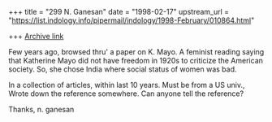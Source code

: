 +++
title = "299 N. Ganesan"
date = "1998-02-17"
upstream_url = "https://list.indology.info/pipermail/indology/1998-February/010864.html"

+++
[Archive link](https://list.indology.info/pipermail/indology/1998-February/010864.html)

Few years ago, browsed thru' a paper on K. Mayo. A feminist reading
saying that Katherine Mayo did not have freedom in 1920s to criticize
the American society. So, she chose India where social status of women
was bad.

In a collection of articles, within last 10 years. Must be from a
US univ., Wrote down the reference somewhere. Can anyone tell the
reference?

Thanks,
n. ganesan



